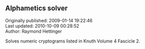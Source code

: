 ## Alphametics solver  
Originally published: 2009-01-14 19:22:46  
Last updated: 2010-10-09 00:28:52  
Author: Raymond Hettinger  
  
Solves numeric cryptograms listed in Knuth Volume 4 Fascicle 2.